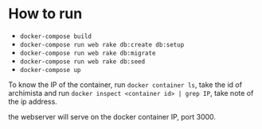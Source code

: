 # How to run
- `docker-compose build`
- `docker-compose run web rake db:create db:setup`
- `docker-compose run web rake db:migrate`
- `docker-compose run web rake db:seed`
- `docker-compose up`

To know the IP of the container, run `docker container ls`, take the id of archimista and run `docker inspect <container id> | grep IP`, take note of the ip address.

the webserver will serve on the docker container IP, port 3000.

